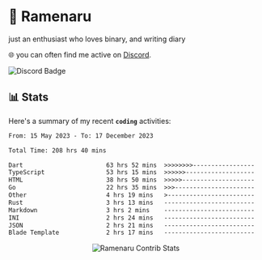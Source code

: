 # 🍜 Ramenaru
just an enthusiast who loves binary, and writing diary

🌐 you can often find me active on [Discord](https://discordapp.com/users/503291004200157185).

![Discord Badge](https://dcbadge.vercel.app/api/shield/503291004200157185)

## 📊 Stats

Here's a summary of my recent **`coding`** activities:

<!--START_SECTION:waka-->

```txt
From: 15 May 2023 - To: 17 December 2023

Total Time: 208 hrs 40 mins

Dart                       63 hrs 52 mins  >>>>>>>>-----------------   30.61 %
TypeScript                 53 hrs 15 mins  >>>>>>-------------------   25.52 %
HTML                       38 hrs 50 mins  >>>>>--------------------   18.61 %
Go                         22 hrs 35 mins  >>>----------------------   10.82 %
Other                      4 hrs 19 mins   >------------------------   02.07 %
Rust                       3 hrs 13 mins   -------------------------   01.55 %
Markdown                   3 hrs 2 mins    -------------------------   01.46 %
INI                        2 hrs 24 mins   -------------------------   01.16 %
JSON                       2 hrs 21 mins   -------------------------   01.13 %
Blade Template             2 hrs 17 mins   -------------------------   01.10 %
```

<!--END_SECTION:waka-->

<div style="text-align: center;">
   <img align="center" src="https://github-readme-streak-stats.herokuapp.com/?user=Ramenaru&theme=dark&card_width=520" alt="Ramenaru Contrib Stats" />
</div>



